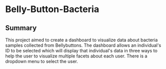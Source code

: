 # Belly-Button-Bacteria

## Summary
This project aimed to create a dashboard to visualize data about bacteria samples collected from Bellybuttons. The dashboard allows an individual's ID to be selected
which will display that individual's data in three ways to help the user to visualize multiple facets about each user. There is a dropdown menu to select the user.
